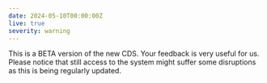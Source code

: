 ```yaml
---
date: 2024-05-10T00:00:00Z
live: true
severity: warning
---
```


This is a BETA version of the new CDS. Your feedback is very useful for us. Please notice that still access to the system might suffer some disruptions as this is being regularly updated.
